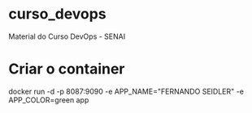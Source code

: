 # curso_devops
Material do Curso DevOps - SENAI

# Criar o container
docker run -d -p 8087:9090 -e APP_NAME="FERNANDO SEIDLER" -e APP_COLOR=green app
